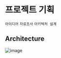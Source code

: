 # 프로젝트 기획
`아이디어` `자료조사` `아키텍처 설계`


## Architecture
![image](https://user-images.githubusercontent.com/42830744/189674786-b62221b7-250b-4b54-81ef-398d2d3abea9.png)
